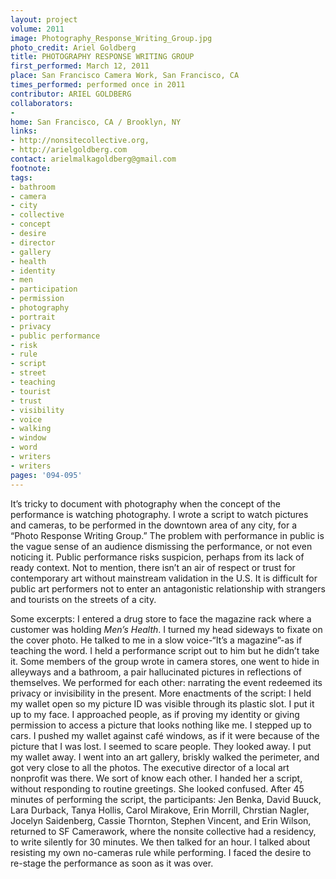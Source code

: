 ```yaml
---
layout: project
volume: 2011
image: Photography_Response_Writing_Group.jpg
photo_credit: Ariel Goldberg
title: PHOTOGRAPHY RESPONSE WRITING GROUP
first_performed: March 12, 2011
place: San Francisco Camera Work, San Francisco, CA
times_performed: performed once in 2011
contributor: ARIEL GOLDBERG
collaborators:
-
home: San Francisco, CA / Brooklyn, NY
links:
- http://nonsitecollective.org,
- http://arielgoldberg.com
contact: arielmalkagoldberg@gmail.com
footnote:
tags:
- bathroom
- camera
- city
- collective
- concept
- desire
- director
- gallery
- health
- identity
- men
- participation
- permission
- photography
- portrait
- privacy
- public performance
- risk
- rule
- script
- street
- teaching
- tourist
- trust
- visibility
- voice
- walking
- window
- word
- writers
- writers
pages: '094-095'
---
```


It’s tricky to document with photography when the concept of the performance is watching photography. I wrote a script to watch pictures and cameras, to be performed in the downtown area of any city, for a “Photo Response Writing Group.” The problem with performance in public is the vague sense of an audience dismissing the performance, or not even noticing it. Public performance risks suspicion, perhaps from its lack of ready context. Not to mention, there isn’t an air of respect or trust for contemporary art without mainstream validation in the U.S. It is difficult for public art performers not to enter an antagonistic relationship with strangers and tourists on the streets of a city.

Some excerpts: I entered a drug store to face the magazine rack where a customer was holding _Men’s Health_. I turned my head sideways to fixate on the cover photo. He talked to me in a slow voice-“It’s a magazine”-as if teaching the word. I held a performance script out to him but he didn’t take it. Some members of the group wrote in camera stores, one went to hide in alleyways and a bathroom, a pair hallucinated pictures in reflections of themselves. We performed for each other: narrating the event redeemed its privacy or invisibility in the present. More enactments of the script: I held my wallet open so my picture ID was visible through its plastic slot. I put it up to my face. I approached people, as if proving my identity or giving permission to access a picture that looks nothing like me. I stepped up to cars. I pushed my wallet against café windows, as if it were because of the picture that I was lost. I seemed to scare people. They looked away. I put my wallet away. I went into an art gallery, briskly walked the perimeter, and got very close to all the photos. The executive director of a local art nonprofit was there. We sort of know each other. I handed her a script, without responding to routine greetings. She looked confused. After 45 minutes of performing the script, the participants: Jen Benka, David Buuck, Lara Durback, Tanya Hollis, Carol Mirakove, Erin Morrill, Chrstian Nagler, Jocelyn Saidenberg, Cassie Thornton, Stephen Vincent, and Erin Wilson, returned to SF Camerawork, where the nonsite collective had a residency, to write silently for 30 minutes. We then talked for an hour. I talked about resisting my own no-cameras rule while performing. I faced the desire to re-stage the performance as soon as it was over. 
